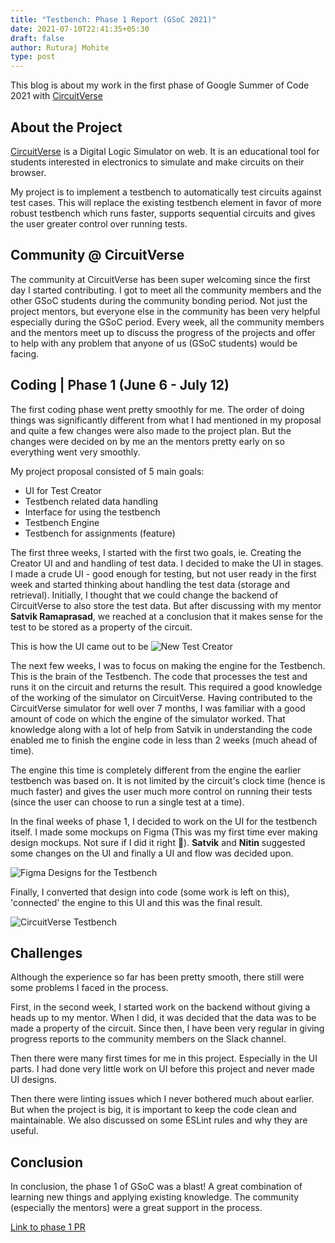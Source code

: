 ```yaml
---
title: "Testbench: Phase 1 Report (GSoC 2021)"
date: 2021-07-10T22:41:35+05:30
draft: false
author: Ruturaj Mohite
type: post
---
```


This blog is about my work in the first phase of Google Summer of Code 2021 with [CircuitVerse](https://circuitverse.org)

## About the Project

[CircuitVerse](https://circuitverse.org) is a Digital Logic Simulator on web. It is an educational tool for students interested in electronics to simulate and make circuits on their browser.

My project is to implement a testbench to automatically test circuits against test cases. This will replace the existing testbench element in favor of more robust testbench which runs faster, supports sequential circuits and gives the user greater control over running tests.

## Community @ CircuitVerse

The community at CircuitVerse has been super welcoming since the first day I started contributing. I got to meet all the community members and the other GSoC students during the community bonding period. Not just the project mentors, but everyone else in the community has been very helpful especially during the GSoC period. Every week, all the community members and the mentors meet up to discuss the progress of the projects and offer to help with any problem that anyone of us (GSoC students) would be facing.

## Coding | Phase 1 (June 6 - July 12)

The first coding phase went pretty smoothly for me. The order of doing things was significantly different from what I had mentioned in my proposal and quite a few changes were also made to the project plan. But the changes were decided on by me an the mentors pretty early on so everything went very smoothly.

My project proposal consisted of 5 main goals:
 - UI for Test Creator
 - Testbench related data handling
 - Interface for using the testbench
 - Testbench Engine
 - Testbench for assignments (feature)

The first three weeks, I started with the first two goals, ie. Creating the Creator UI and and handling of test data. I decided to make the UI in stages. I made a crude UI - good enough for testing, but not user ready in the first week and started thinking about handling the test data (storage and retrieval). Initially, I thought that we could change the backend of CircuitVerse to also store the test data. But after discussing with my mentor **Satvik Ramaprasad**, we reached at a conclusion that it makes sense for the test to be stored as a property of the circuit.

This is how the UI came out to be
![New Test Creator](/images/tb_new_2.png)

The next few weeks, I was to focus on making the engine for the Testbench. This is the brain of the Testbench. The code that processes the test and runs it on the circuit and returns the result. This required a good knowledge of the working of the simulator on CircuitVerse. Having contributed to the CircuitVerse simulator for well over 7 months, I was familiar with a good amount of code on which the engine of the simulator worked. That knowledge along with a lot of help from Satvik in understanding the code enabled me to finish the engine code in less than 2 weeks (much ahead of time).

The engine this time is completely different from the engine the earlier testbench was based on. It is not limited by the circuit's clock time (hence is much faster) and gives the user much more control on running their tests (since the user can choose to run a single test at a time).

In the final weeks of phase 1, I decided to work on the UI for the testbench itself. I made some mockups on Figma (This was my first time ever making design mockups. Not sure if I did it right 😬). **Satvik** and **Nitin** suggested some changes on the UI and finally a UI and flow was decided upon.

![Figma Designs for the Testbench](/images/tb-figma.png)

Finally, I converted that design into code (some work is left on this), 'connected' the engine to this UI and this was the final result.

![CircuitVerse Testbench](/images/tb-p1.gif)

## Challenges

Although the experience so far has been pretty smooth, there still were some problems I faced in the process.

First, in the second week, I started work on the backend without giving a heads up to my mentor. When I did, it was decided that the data was to be made a property of the circuit. Since then, I have been very regular in giving progress reports to the community members on the Slack channel.

Then there were many first times for me in this project. Especially in the UI parts. I had done very little work on UI before this project and never made UI designs.

Then there were linting issues which I never bothered much about earlier. But when the project is big, it is important to keep the code clean and maintainable. We also discussed on some ESLint rules and why they are useful.

## Conclusion

In conclusion, the phase 1 of GSoC was a blast! A great combination of learning new things and applying existing knowledge. The community (especially the mentors) were a great support in the process.

[Link to phase 1 PR](https://github.com/CircuitVerse/CircuitVerse/pull/2289)

